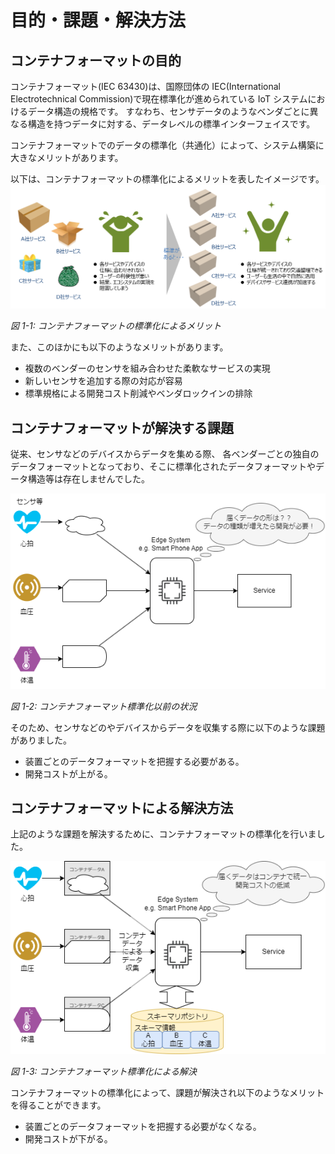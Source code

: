 # 目的・課題・解決方法

## コンテナフォーマットの目的

コンテナフォーマット(IEC 63430)は、国際団体の IEC(International Electrotechnical Commission)で現在標準化が進められている IoT システムにおけるデータ構造の規格です。
すなわち、センサデータのようなベンダごとに異なる構造を持つデータに対する、データレベルの標準インターフェイスです。

コンテナフォーマットでのデータの標準化（共通化）によって、システム構築に大きなメリットがあります。

以下は、コンテナフォーマットの標準化によるメリットを表したイメージです。
![VisionOfContainerFormat](container_format_vison.png)

_図 1-1: コンテナフォーマットの標準化によるメリット_

また、このほかにも以下のようなメリットがあります。

- 複数のベンダーのセンサを組み合わせた柔軟なサービスの実現
- 新しいセンサを追加する際の対応が容易
- 標準規格による開発コスト削減やベンダロックインの排除

## コンテナフォーマットが解決する課題

従来、センサなどのデバイスからデータを集める際、
各ベンダーごとの独自のデータフォーマットとなっており、そこに標準化されたデータフォーマットやデータ構造等は存在しませんでした。

![](./basic_before.drawio.png)

_図 1-2: コンテナフォーマット標準化以前の状況_

そのため、センサなどのやデバイスからデータを収集する際に以下のような課題がありました。

- 装置ごとのデータフォーマットを把握する必要がある。
- 開発コストが上がる。

## コンテナフォーマットによる解決方法

上記のような課題を解決するために、コンテナフォーマットの標準化を行いました。

![コンテナフォーマット標準化による解決](./basic_after.drawio.png)

_図 1-3: コンテナフォーマット標準化による解決_

コンテナフォーマットの標準化によって、課題が解決され以下のようなメリットを得ることができます。

- 装置ごとのデータフォーマットを把握する必要がなくなる。
- 開発コストが下がる。
